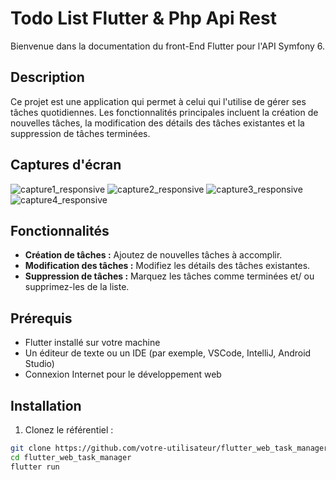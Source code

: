# Todo List Flutter & Php Api Rest

Bienvenue dans la documentation du front-End Flutter pour l'API Symfony 6.

## Description

Ce projet est une application qui permet à celui qui l'utilise de gérer ses tâches quotidiennes. Les fonctionnalités principales incluent la création de nouvelles tâches, la modification des détails des tâches existantes et la suppression de tâches terminées.

## Captures d'écran

![capture1_responsive](https://github.com/iloveitwhentheyrunnin/flutter_web_app/assets/74145318/dbeb7b7d-fc87-48db-bf51-cde0950f9f00)
![capture2_responsive](https://github.com/iloveitwhentheyrunnin/flutter_web_app/assets/74145318/335ad835-4e07-4389-9153-bda401e25b70)
![capture3_responsive](https://github.com/iloveitwhentheyrunnin/flutter_web_app/assets/74145318/b075478b-3d51-46d3-8eff-3bacd3ac606f)
![capture4_responsive](https://github.com/iloveitwhentheyrunnin/flutter_web_app/assets/74145318/d83fc5d9-80c9-40d5-8454-e69a7d0136f4)

## Fonctionnalités

- **Création de tâches :** Ajoutez de nouvelles tâches à accomplir.
- **Modification des tâches :** Modifiez les détails des tâches existantes.
- **Suppression de tâches :** Marquez les tâches comme terminées et/ ou supprimez-les de la liste.

## Prérequis

- Flutter installé sur votre machine
- Un éditeur de texte ou un IDE (par exemple, VSCode, IntelliJ, Android Studio)
- Connexion Internet pour le développement web

## Installation

1. Clonez le référentiel :

```bash
git clone https://github.com/votre-utilisateur/flutter_web_task_manager.git
cd flutter_web_task_manager
flutter run
```
